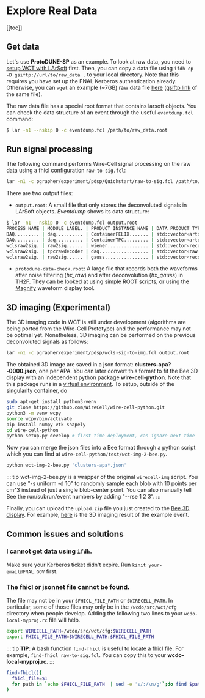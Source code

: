 # Explore Real Data

[[toc]]

## Get data
Let's use **ProtoDUNE-SP** as an example. To look at raw data, you need to [setup WCT with LArSoft](/workflow.html#setup-wct-with-larsoft) first. Then, you can copy a data file using `ifdh cp -D gsiftp://url/to/raw_data .` to your local directory. Note that this requires you have set up the FNAL Kerberos authentication already. Otherwise, you can `wget` an example (\~7GB) raw data file [here](https://www.phy.bnl.gov/~wgu/wire-cell-tutorial/data/np04_raw_run005145_0022_dl10.root) ([gsiftp link](gsiftp://fndca1.fnal.gov:2811/pnfs/fnal.gov/usr/dune/tape_backed/dunepro/protodune/np04/beam/detector/None/raw/06/61/29/25/np04_raw_run005145_0022_dl10.root) of the same file).

The raw data file has a special root format that contains larsoft objects. You can check the data structure of an event through the useful `eventdump.fcl` command:
```bash
$ lar -n1 --nskip 0 -c eventdump.fcl /path/to/raw_data.root
```

## Run signal processing
The following command performs Wire-Cell signal processing on the raw data using a fhicl configuration `raw-to-sig.fcl`:
```bash
lar -n1 -c pgrapher/experiment/pdsp/Quickstart/raw-to-sig.fcl /path/to/raw_data.root
```

There are two output files:

- `output.root`: A small file that only stores the deconvoluted signals in LArSoft objects. *Eventdump* shows its data structure:

```bash
$ lar -n1 --nskip 0 -c eventdump.fcl output.root
PROCESS NAME | MODULE LABEL. | PRODUCT INSTANCE NAME | DATA PRODUCT TYPE............ | .SIZE
DAQ......... | daq.......... | ContainerFELIX....... | std::vector<artdaq::Fragment> | ....?
DAQ......... | daq.......... | ContainerTPC......... | std::vector<artdaq::Fragment> | ....?
wclsraw2sig. | raw2sig...... | wiener............... | std::vector<recob::Wire>..... | 15360
wclsraw2sig. | tpcrawdecoder | daq.................. | std::vector<raw::RawDigit>... | ....?
wclsraw2sig. | raw2sig...... | gauss................ | std::vector<recob::Wire>..... | 15360
```

- `protodune-data-check.root`: A large file that records both the waveforms after noise filtering (*hx_raw*) and after deconvolution (*hx_gauss*) in TH2F. They can be looked at using simple ROOT scripts, or using the [Magnify](https://github.com/BNLIF/Magnify-protodune) waveform display tool.

## 3D imaging (Experimental)

The 3D imaging code in WCT is still under development (algorithms are being ported from the Wire-Cell Prototype) and the performance may not be optimal yet. Nonetheless, 3D imaging can be performed on the previous deconvoluted signals as follows:
```bash
lar -n1 -c pgrapher/experiment/pdsp/wcls-sig-to-img.fcl output.root
```
The obtained 3D image are saved in a json format: **clusters-apa?-0000.json**, one per APA. You can later convert this format to fit the Bee 3D display with an independent python package **wire-cell-python**. Note that this package runs in a [virtual environment](https://docs.python.org/3/library/venv.html). To setup, outside of the singularity container, do
```bash
sudo apt-get install python3-venv
git clone https://github.com/WireCell/wire-cell-python.git
python3 -m venv wcpy
source wcpy/bin/activate
pip install numpy vtk shapely
cd wire-cell-python
python setup.py develop # first time deployment, can ignore next time
```

Now you can merge the json files into a Bee format through a python script which you can find at `wire-cell-python/test/wct-img-2-bee.py`.
```bash
python wct-img-2-bee.py 'clusters-apa*.json'
```

::: tip
wct-img-2-bee.py is a wrapper of the original `wirecell-img` script. You can use "-s uniform -d 10" to randomly sample each blob with 10 points per cm^3 instead of just a single blob-center point. You can also manually tell Bee the run/subrun/event numbers by adding "--rse 1 2 3".
:::

Finally, you can upload the `upload.zip` file you just created to the [Bee 3D display](https://www.phy.bnl.gov/twister/bee). For example, [here](https://www.phy.bnl.gov/twister/bee/set/f3ee077a-756d-4aa8-bb29-cb5bdfb4cedf/event/0/) is the 3D imaging result of the example event.

## Common issues and solutions

### I cannot get data using `ifdh`.
Make sure your Kerberos ticket didn't expire. Run `kinit your-email@FNAL.GOV` first.

### The fhicl or jsonnet file cannot be found.
The file may not be in your `$FHICL_FILE_PATH` or `$WIRECELL_PATH`. In particular, some of those files may only be in the `/wcdo/src/wct/cfg` directory when people develop. Adding the following two lines to your `wcdo-local-myproj.rc` file will help.
```bash
export WIRECELL_PATH=/wcdo/src/wct/cfg:$WIRECELL_PATH
export FHICL_FILE_PATH=$WIRECELL_PATH:$FHICL_FILE_PATH
```
::: tip
**TIP**: A bash function `find-fhicl` is useful to locate a fhicl file. For example, `find-fhicl raw-to-sig.fcl`. You can copy this to your **wcdo-local-myproj.rc**.
:::
```bash
find-fhicl(){
  fhicl_file=$1
  for path in `echo $FHICL_FILE_PATH  | sed -e 's/:/\n/g'`;do find $path -name "$fhicl_file"  2>/dev/null;done
}
```


<!--
For a comparison, this is the reconstruction from pandora
https://www.phy.bnl.gov/twister/bee/set/protodune-gallery/event/0/
-->


<!-- ## how to write some new code in dfp (for example:  print out detector geometry)?
## how to simulate a simple track?
## how to simulate a real event with input from g4? -->